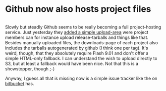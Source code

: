 # Github now also hosts project files

<img src="http://zerokspot.com/uploads/snapshots/githubdownloads-20090211-104928.png" class="figure" alt="" />

Slowly but steadly Github seems to be really becoming a full project-hosting service. Just yesterday they [added a simple upload-area](http://github.com/blog/350-repository-uploads) were project members can for instance upload release-tarballs and things like that. Besides manually uploaded files, the downloads-page of each project also includes the tarballs autogenerated by github (I think one per tag). It's weird, though, that they absolutely require Flash 9.01 and don't offer a simple HTML-only fallback. I can understand the wish to upload directly to S3, but at least a fallback would have been nice. Not that this is a showstopper, though ;-)

Anyway, I guess all that is missing now is a simple issue tracker like the on [bitbucket](http://bitbucket.org) has. 
